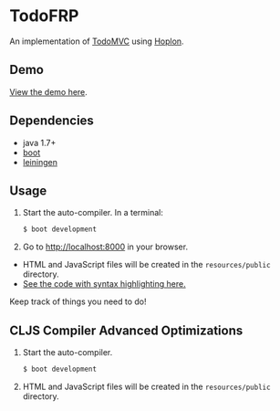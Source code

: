 # TodoFRP

An implementation of [TodoMVC][1] using [Hoplon][2].

## Demo

[View the demo here][3].

## Dependencies

- java 1.7+
- [boot][4]
- [leiningen][6]

## Usage

1. Start the auto-compiler. In a terminal:

    ```bash
    $ boot development
    ```

2. Go to [http://localhost:8000][7] in your browser.

* HTML and JavaScript files will be created in the `resources/public` directory.
* [See the code with syntax highlighting here.][5]


Keep track of things you need to do!

## CLJS Compiler Advanced Optimizations

1. Start the auto-compiler.
    ```bash
    $ boot development
    ```

2. HTML and JavaScript files will be created in the `resources/public` directory.

[1]: http://todomvc.com
[2]: http://github.com/tailrecursion/hoplon
[3]: http://tailrecursion.github.io/hoplon-demos/todoFRP/
[4]: https://github.com/tailrecursion/boot
[5]: doc/index.cljs
[6]: https://github.com/technomancy/leiningen
[7]: http://localhost:8000
